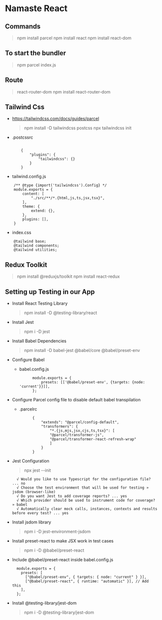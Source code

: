 # Namaste React

## Commands

> npm install parcel
> npm install react
> npm install react-dom

## To start the bundler

> npm parcel index.js

## Route

> react-router-dom
> npm install react-router-dom

## Tailwind Css

- https://tailwindcss.com/docs/guides/parcel

  > npm install -D tailwindcss postcss
  > npx tailwindcss init

- .postcssrc

  ```

      {
          "plugins": {
              "tailwindcss": {}
          }
      }

  ```

- tailwind.config.js

```
    /** @type {import('tailwindcss').Config} */
    module.exports = {
        content: [
            "./src/**/*.{html,js,ts,jsx,tsx}",
        ],
        theme: {
            extend: {},
        },
        plugins: [],
    }
```

- index.css

```
    @tailwind base;
    @tailwind components;
    @tailwind utilities;
```

## Redux Toolkit

> npm install @reduxjs/toolkit
> npm install react-redux

## Setting up Testing in our App

- Install React Testing Library

  > npm install -D @testing-library/react

- Install Jest

  > npm i -D jest

- Install Babel Dependencies

  > npm install -D babel-jest @babel/core @babel/preset-env

- Configure Babel

  - babel.config.js

    ```
          module.exports = {
              presets: [['@babel/preset-env', {targets: {node: 'current'}}]],
          };
    ```

- Configure Parcel config file to disable default babel transpilation

  - .parcelrc

    ```
          {
              "extends": "@parcel/config-default",
              "transformers": {
                  "*.{js,mjs,jsx,cjs,ts,tsx}": [
                  "@parcel/transformer-js",
                  "@parcel/transformer-react-refresh-wrap"
                  ]
              }
          }
    ```

- Jest Configuration

  > npx jest --init

  ```
    √ Would you like to use Typescript for the configuration file? ... no
    √ Choose the test environment that will be used for testing » jsdom (browser-like)
    √ Do you want Jest to add coverage reports? ... yes
    √ Which provider should be used to instrument code for coverage? » babel
    √ Automatically clear mock calls, instances, contexts and results before every test? ... yes
  ```

- Install jsdom library

  > npm i -D jest-environment-jsdom

- Install preset-react to make JSX work in test cases

  > npm i -D @babel/preset-react

- Include @babel/preset-react inside babel.config.js

  ```
    module.exports = {
      presets: [
        ["@babel/preset-env", { targets: { node: "current" } }],
        ["@babel/preset-react", { runtime: "automatic" }], // Add this
      ],
    };
  ```

- Install @testing-library/jest-dom
  > npm i -D @testing-library/jest-dom
